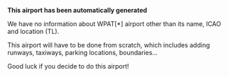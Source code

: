 **This airport has been automatically generated**

We have no information about WPAT[*] airport other than its name, ICAO and location (TL).

This airport will have to be done from scratch, which includes adding runways, taxiways, parking locations, boundaries...

Good luck if you decide to do this airport!